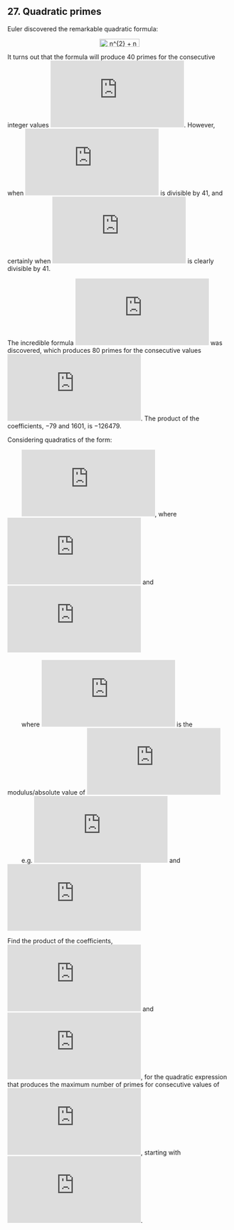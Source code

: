 ## 27. Quadratic primes

Euler discovered the remarkable quadratic formula:

<p align="center">
  <img
    src="https://latex.codecogs.com/png.latex?n%5E%7B2%7D%20&plus;%20n%20&plus;%2041"
    alt="n^{2} + n + 41"
    width="90"
    height="18"
  >
</p>

It turns out that the formula will produce 40 primes for the consecutive integer values ![0 \leq n \leq 39](https://latex.codecogs.com/png.latex?0%20%5Cleq%20n%20%5Cleq%2039). However, when ![n = 40, 40^{2} + 40 + 41 = 40(40 + 1) + 41](https://latex.codecogs.com/png.latex?n%20%3D%2040%2C%2040%5E%7B2%7D%20&plus;%2040%20&plus;%2041%20%3D%2040%2840%20&plus;%201%29%20&plus;%2041) is divisible by 41, and certainly when ![n = 41, 41^{2} + 41 + 41](https://latex.codecogs.com/png.latex?n%20%3D%2041%2C%2041%5E%7B2%7D%20&plus;%2041%20&plus;%2041) is clearly divisible by 41.

The incredible formula ![n^{2} - 79n + 1601](https://latex.codecogs.com/png.latex?n%5E%7B2%7D%20-%2079n%20&plus;%201601) was discovered, which produces 80 primes for the consecutive values ![0 \leq n \leq 79](https://latex.codecogs.com/png.latex?0%20%5Cleq%20n%20%5Cleq%2079). The product of the coefficients, −79 and 1601, is −126479.

Considering quadratics of the form:

&nbsp;&nbsp;&nbsp;&nbsp;&nbsp;&nbsp;&nbsp;&nbsp;![n^{2} + an + b](https://latex.codecogs.com/png.latex?n%5E%7B2%7D%20&plus;%20an%20&plus;%20b), where ![\left | a \right | < 1000](https://latex.codecogs.com/png.latex?%5Cleft%20%7C%20a%20%5Cright%20%7C%20%3C%201000) and ![\left | b \right | \leq 1000](https://latex.codecogs.com/png.latex?%5Cleft%20%7C%20b%20%5Cright%20%7C%20%5Cleq%201000)<br>
<br>
&nbsp;&nbsp;&nbsp;&nbsp;&nbsp;&nbsp;&nbsp;&nbsp;where ![\left | n \right |](https://latex.codecogs.com/png.latex?%5Cleft%20%7C%20n%20%5Cright%20%7C) is the modulus/absolute value of ![n](https://latex.codecogs.com/png.latex?n)<br>
&nbsp;&nbsp;&nbsp;&nbsp;&nbsp;&nbsp;&nbsp;&nbsp;e.g. ![\left | 11 \right | = 11](https://latex.codecogs.com/png.latex?%5Cleft%20%7C%2011%20%5Cright%20%7C%20%3D%2011) and ![\left | -4 \right | = 4](https://latex.codecogs.com/png.latex?%5Cleft%20%7C%20-4%20%5Cright%20%7C%20%3D%204)

Find the product of the coefficients, ![a](https://latex.codecogs.com/png.latex?a) and ![b](https://latex.codecogs.com/png.latex?b), for the quadratic expression that produces the maximum number of primes for consecutive values of ![n](https://latex.codecogs.com/png.latex?n), starting with ![n = 0](https://latex.codecogs.com/png.latex?n%20%3D%200).
